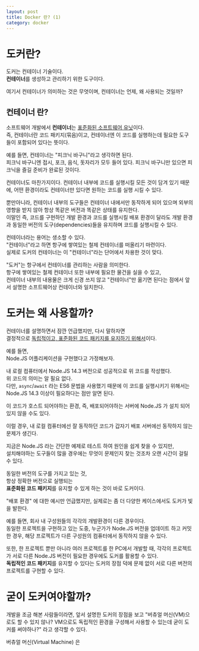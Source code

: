 ```yaml
---
layout: post
title: Docker 란? (1)
category: docker
---
```


# 도커란?

도커는 컨테이너 기술이다.<br>
**컨테이너**를 생성하고 관리하기 위한 도구이다. <br>

여기서 컨테이너가 의미하는 것은 무엇이며,
컨테이너는 언제, 왜 사용되는 것일까?

## 컨테이너 란?

소프트웨어 개발에서 **컨테이너**는 <u>표준화된 소프트웨어 유닛</u>이다.<br>
즉, 컨테이너란 코드 패키지(묶음)이고, 컨테이너엔 이 코드를 실행하는데 필요한 도구들이 포함되어 있다는 뜻이다.

예를 들면, 컨테이너는 "피크닉 바구니"라고 생각하면 된다.<br>
피크닉 바구니엔 접시, 포크, 음식, 돗자리가 모두 들어 있다.
피크닉 바구니만 있으면 피크닉을 즐길 준비가 완료된 것이다.

컨테이너도 마찬가지이다.
컨테이너 내부에 코드를 실행시킬 모든 것이 담겨 있기 때문에,
어떤 환경이라도 컨테이너만 있다면 원하는 코드를 실행 시킬 수 있다.

뿐만아니라, 컨테이너 내부의 도구들은 컨테이너 내에서만 동작하게 되어 있으며 외부의 영향을 받지 않아 항상 똑같은 버전과 똑같은 상태를 유지한다.<br>
이말인 즉, 코드를 구현하던 개발 환경과 코드를 실행시킬 배포 환경이 달라도 개발 환경과 동일한 버전의 도구(dependencies)들을 유지하며 코드를 실행시킬 수 있다.

컨테이너라는 용어는 생소할 수 있다.<br>
"컨테이너"라고 하면 항구에 쌓여있는 철제 컨테이너를 떠올리기 마련이다.<br>
실제로 도커의 컨테이너는 이 "컨테이너"라는 단어에서 차용한 것이 맞다.

"도커"는 항구에서 컨테이너를 관리하는 사람을 의미한다. <br>
항구에 쌓여있는 철제 컨테이너 또한 내부에 필요한 물건을 실을 수 있고, <br>
컨테이너 내부의 내용물은 크게 신경 쓰지 않고 "컨테이너"만 옮기면 된다는 점에서 앞서 설명한 소프트웨어상 컨테이너와 일치한다.

# 도커는 왜 사용할까?

컨테이너를 설명하면서 잠깐 언급했지만, 다시 말하자면<br>
결정적으로 <u>독립적이고, 표준화된 코드 패키지를 유지하기 위해서</u>이다.

예를 들면,<br>
Node.JS 어플리케이션을 구현했다고 가정해보자.

<script src="https://gist.github.com/doozi316/2169081bcb4f4ef9793a645984ee5431.js"></script>

내 로컬 컴퓨터에서 Node.JS 14.3 버전으로 성공적으로 위 코드를 작성했다. <br>
위 코드의 의미는 알 필요 없다. <br>
다만, `async`/`await` 라는 ES6 문법을 사용했기 때문에 이 코드를 실행시키기 위해서는 Node.JS 14.3 이상이 필요하다는 점만 알면 된다.

이 코드가 호스트 되어야하는 환경, 즉, 배포되어야하는 서버에 Node.JS 가 설치 되어 있지 않을 수도 있다.

이럴 경우, 내 로컬 컴퓨터에선 잘 동작하던 코드가 갑자기 배포 서버에선 동작하지 않는 문제가 생긴다.

지금은 Node.JS 라는 간단한 예제로 테스트 하여 원인을 쉽게 찾을 수 있지만,<br>
설치해야하는 도구들이 많을 경우에는 무엇이 문제인지 찾는 것조차 오랜 시간이 걸릴 수 있다.

동일한 버전의 도구를 가지고 있는 것,<br>
항상 정확한 버전으로 실행되는 <br>
**표준화된 코드 패키지**를 유지할 수 있게 하는 것이 바로 도커이다.

"배포 환경" 에 대한 예시만 언급했지만, 실제로는 좀 더 다양한 케이스에서도 도커가 빛을 발한다.<br>

예를 들면, 회사 내 구성원들의 각각의 개발환경이 다른 경우이다.<br>
동일한 프로젝트을 구현하고 있는 도중, 누군가가 Node.JS 버전을 업데이트 하고 커밋한 경우,
해당 프로젝트가 다른 구성원의 컴퓨터에서 동작하지 않을 수 있다.

또한, 한 프로젝트 뿐만 아니라 여러 프로젝트를 한 PC에서 개발할 때, 각각의 프로젝트가 서로 다른 Node.JS 버전이 필요한 경우에도 도커를 활용할 수 있다. <br>
**독립적인 코드 패키지**를 유지할 수 있다는 도커의 장점 덕에 문제 없이 서로 다른 버전의 프로젝트를 구현할 수 있다.

# 굳이 도커여야할까?

개발을 조금 해본 사람들이라면, 앞서 설명한 도커의 장점을 보고 "버츄얼 머신(VM)으로도 할 수 있지 않나? VM으로도 독립적인 환경을 구성해서 사용할 수 있는데 굳이 도커를 써야하나?" 라고 생각할 수 있다.

버츄얼 머신(Virtual Machine) 은
